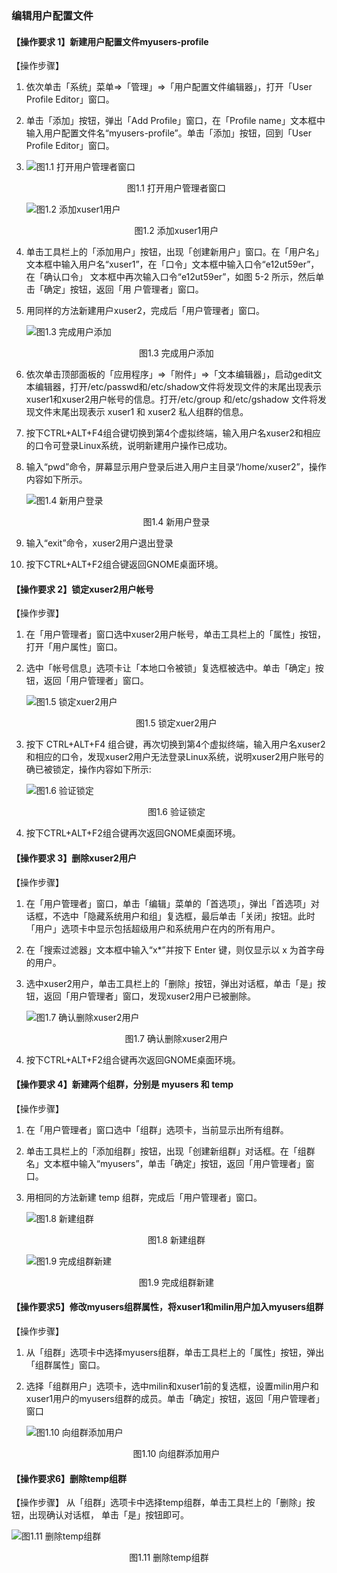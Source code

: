 ### 编辑用户配置文件

#### 【操作要求 1】新建用户配置文件myusers-profile

【操作步骤】

1. 依次单击「系统」菜单=>「管理」=>「用户配置文件编辑器」，打开「User Profile Editor」窗口。

2. 单击「添加」按钮，弹出「Add Profile」窗口，在「Profile name」文本框中输入用户配置文件名“myusers-profile”。单击「添加」按钮，回到「User Profile Editor」窗口。

3. ![图1.1 打开用户管理者窗口](/Users/lin/code/C++/OperatingSystem/Experiment5/Pic/1.1.png "图1.1 打开用户管理者窗口")

    <center>图1.1 打开用户管理者窗口</center>

    ![图1.2 添加xuser1用户](/Users/lin/code/C++/OperatingSystem/Experiment5/Pic/1.2.png "图1.2 添加xuser1用户")

    <center>图1.2 添加xuser1用户</center>

4. 单击工具栏上的「添加用户」按钮，出现「创建新用户」窗口。在「用户名」文本框中输入用户名“xuser1”，在「口令」文本框中输入口令“e12ut59er”，在「确认口令」 文本框中再次输入口令“e12ut59er”，如图 5-2 所示，然后单击「确定」按钮，返回「用 户管理者」窗口。

5. 用同样的方法新建用户xuser2，完成后「用户管理者」窗口。

    ![图1.3 完成用户添加](/Users/lin/code/C++/OperatingSystem/Experiment5/Pic/1.3.png "图1.3 完成用户添加")

    <center>图1.3 完成用户添加</center>

6. 依次单击顶部面板的「应用程序」=>「附件」=>「文本编辑器」，启动gedit文本编辑器，打开/etc/passwd和/etc/shadow文件将发现文件的末尾出现表示xuser1和xuser2用户帐号的信息。打开/etc/group 和/etc/gshadow 文件将发现文件末尾出现表示 xuser1 和 xuser2 私人组群的信息。

7. 按下CTRL+ALT+F4组合键切换到第4个虚拟终端，输入用户名xuser2和相应的口令可登录Linux系统，说明新建用户操作已成功。

8. 输入“pwd”命令，屏幕显示用户登录后进入用户主目录“/home/xuser2”，操作内容如下所示。

    ![图1.4 新用户登录](/Users/lin/code/C++/OperatingSystem/Experiment5/Pic/1.4.png "图1.4 新用户登录")

    <center>图1.4 新用户登录</center>

9. 输入“exit”命令，xuser2用户退出登录

10. 按下CTRL+ALT+F2组合键返回GNOME桌面环境。

#### 【操作要求 2】锁定xuser2用户帐号

【操作步骤】

1. 在「用户管理者」窗口选中xuser2用户帐号，单击工具栏上的「属性」按钮，打开「用户属性」窗口。

2. 选中「帐号信息」选项卡让「本地口令被锁」复选框被选中。单击「确定」按钮，返回「用户管理者」窗口。

    ![图1.5 锁定xuer2用户](/Users/lin/code/C++/OperatingSystem/Experiment5/Pic/1.5.png "图1.5 锁定xuer2用户")

    <center>图1.5 锁定xuer2用户</center>

3. 按下 CTRL+ALT+F4 组合键，再次切换到第4个虚拟终端，输入用户名xuser2和相应的口令，发现xuser2用户无法登录Linux系统，说明xuser2用户账号的确已被锁定，操作内容如下所示: 

    ![图1.6 验证锁定](/Users/lin/code/C++/OperatingSystem/Experiment5/Pic/1.6.png)

    <center>图1.6 验证锁定</center>

4. 按下CTRL+ALT+F2组合键再次返回GNOME桌面环境。

#### 【操作要求 3】删除xuser2用户

【操作步骤】

1. 在「用户管理者」窗口，单击「编辑」菜单的「首选项」，弹出「首选项」对话框，不选中「隐藏系统用户和组」复选框，最后单击「关闭」按钮。此时「用户」选项卡中显示包括超级用户和系统用户在内的所有用户。

2. 在「搜索过滤器」文本框中输入“x\*”并按下 Enter 键，则仅显示以 x 为首字母的用户。

3. 选中xuser2用户，单击工具栏上的「删除」按钮，弹出对话框，单击「是」按钮，返回「用户管理者」窗口，发现xuser2用户已被删除。

    ![图1.7 确认删除xuser2用户](/Users/lin/code/C++/OperatingSystem/Experiment5/Pic/1.7.png "图1.7 确认删除xuser2用户")

    <center>图1.7 确认删除xuser2用户</center>

4. 按下CTRL+ALT+F2组合键再次返回GNOME桌面环境。

#### 【操作要求 4】新建两个组群，分别是 myusers 和 temp

【操作步骤】

1. 在「用户管理者」窗口选中「组群」选项卡，当前显示出所有组群。

2. 单击工具栏上的「添加组群」按钮，出现「创建新组群」对话框。在「组群名」文本框中输入“myusers”，单击「确定」按钮，返回「用户管理者」窗口。

3. 用相同的方法新建 temp 组群，完成后「用户管理者」窗口。

    ![图1.8 新建组群](/Users/lin/code/C++/OperatingSystem/Experiment5/Pic/1.8.png "图1.8 新建组群")

    <center>图1.8 新建组群</center>

    ![图1.9 完成组群新建](/Users/lin/code/C++/OperatingSystem/Experiment5/Pic/1.9.png "图1.9 完成组群新建")

    <center>图1.9 完成组群新建</center>

#### 【操作要求5】修改myusers组群属性，将xuser1和milin用户加入myusers组群

【操作步骤】

1. 从「组群」选项卡中选择myusers组群，单击工具栏上的「属性」按钮，弹出「组群属性」窗口。

2. 选择「组群用户」选项卡，选中milin和xuser1前的复选框，设置milin用户和xuser1用户的myusers组群的成员。单击「确定」按钮，返回「用户管理者」窗口

    ![图1.10 向组群添加用户](/Users/lin/code/C++/OperatingSystem/Experiment5/Pic/1.10.png "图1.10 向组群添加用户")

    <center>图1.10 向组群添加用户</center>

#### 【操作要求6】删除temp组群

【操作步骤】
	从「组群」选项卡中选择temp组群，单击工具栏上的「删除」按钮，出现确认对话框， 单击「是」按钮即可。

   ![图1.11 删除temp组群](/Users/lin/code/C++/OperatingSystem/Experiment5/Pic/1.10.png "图1.11 删除temp组群")

   <center>图1.11 删除temp组群</center>

   